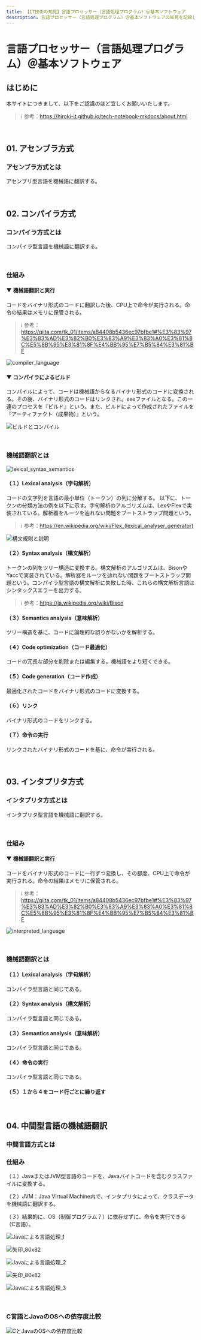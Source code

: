 ```yaml
---
title: 【IT技術の知見】言語プロセッサー（言語処理プログラム）＠基本ソフトウェア
description: 言語プロセッサー（言語処理プログラム）＠基本ソフトウェアの知見を記録しています。
---
```


# 言語プロセッサー（言語処理プログラム）＠基本ソフトウェア

## はじめに

本サイトにつきまして、以下をご認識のほど宜しくお願いいたします。

> ℹ️ 参考：https://hiroki-it.github.io/tech-notebook-mkdocs/about.html

<br>

## 01. アセンブラ方式

### アセンブラ方式とは

アセンブリ型言語を機械語に翻訳する。

<br>

## 02. コンパイラ方式

### コンパイラ方式とは

コンパイラ型言語を機械語に翻訳する。

<br>

### 仕組み

#### ▼ 機械語翻訳と実行

コードをバイナリ形式のコードに翻訳した後、CPU上で命令が実行される。命令の結果はメモリに保管される。

> ℹ️ 参考：https://qiita.com/tk_01/items/a84408b5436ec97bfbe1#%E3%83%97%E3%83%AD%E3%82%B0%E3%83%A9%E3%83%A0%E3%81%8C%E5%8B%95%E3%81%8F%E4%BB%95%E7%B5%84%E3%81%BF

![compiler_language](https://raw.githubusercontent.com/hiroki-it/tech-notebook/master/images/compiler_language.png)

#### ▼ コンパイラによるビルド

コンパイルによって、コードは機械語からなるバイナリ形式のコードに変換される。その後、バイナリ形式のコードはリンクされ。exeファイルとなる。この一連のプロセスを『ビルド』という。また、ビルドによって作成されたファイルを『アーティファクト（成果物）』という。

![ビルドとコンパイル](https://raw.githubusercontent.com/hiroki-it/tech-notebook/master/images/ビルドとコンパイル.jpg)

<br>

### 機械語翻訳とは

![lexical_syntax_semantics](https://raw.githubusercontent.com/hiroki-it/tech-notebook/master/images/lexical_syntax_semantics.png)

#### （１）Lexical analysis（字句解析）

コードの文字列を言語の最小単位（トークン）の列に分解する。 以下に、トークンの分類方法の例を以下に示す。字句解析のアルゴリズムは、LexやFlexで実装されている。解析器をルーツを辿れない問題をブートストラップ問題という。

> ℹ️ 参考：https://en.wikipedia.org/wiki/Flex_(lexical_analyser_generator)

![構文規則と説明](https://raw.githubusercontent.com/hiroki-it/tech-notebook/master/images/構文規則と説明.png)

#### （２）Syntax analysis（構文解析）

トークンの列をツリー構造に変換する。構文解析のアルゴリズムは、BisonやYaccで実装されている。解析器をルーツを辿れない問題をブートストラップ問題という。コンパイラ型言語の構文解析に失敗した時、これらの構文解析言語はシンタックスエラーを出力する。

> ℹ️ 参考：https://ja.wikipedia.org/wiki/Bison

#### （３）Semantics analysis（意味解析）

ツリー構造を基に、コードに論理的な誤りがないかを解析する。

#### （４）Code optimization（コード最適化）

コードの冗長な部分を削除または編集する。機械語をより短くできる。

#### （５）Code generation（コード作成）

最適化されたコードをバイナリ形式のコードに変換する。

#### （６）リンク

バイナリ形式のコードをリンクする。

#### （７）命令の実行

リンクされたバイナリ形式のコードを基に、命令が実行される。

<br>

## 03. インタプリタ方式

### インタプリタ方式とは

インタプリタ型言語を機械語に翻訳する。

<br>

### 仕組み

#### ▼ 機械語翻訳と実行

コードをバイナリ形式のコードに一行ずつ変換し、その都度、CPU上で命令が実行される。命令の結果はメモリに保管される。

> ℹ️ 参考：https://qiita.com/tk_01/items/a84408b5436ec97bfbe1#%E3%83%97%E3%83%AD%E3%82%B0%E3%83%A9%E3%83%A0%E3%81%8C%E5%8B%95%E3%81%8F%E4%BB%95%E7%B5%84%E3%81%BF

![interpreted_language](https://raw.githubusercontent.com/hiroki-it/tech-notebook/master/images/interpreted_language.png)

<br>

### 機械語翻訳とは

#### （１）Lexical analysis（字句解析）

コンパイラ型言語と同じである。

#### （２）Syntax analysis（構文解析）

コンパイラ型言語と同じである。

#### （３）Semantics analysis（意味解析）

コンパイラ型言語と同じである。

#### （４）命令の実行

コンパイラ型言語と同じである。

#### （５）１から４をコード行ごとに繰り返す

<br>

## 04. 中間型言語の機械語翻訳

### 中間言語方式とは



### 仕組み

（１）JavaまたはJVM型言語のコードを、Javaバイトコードを含むクラスファイルに変換する。

（２）JVM：Java Virtual Machine内で、インタプリタによって、クラスデータを機械語に翻訳する。

（３）結果的に、OS（制御プログラム？）に依存せずに、命令を実行できる（C言語）。

![Javaによる言語処理_1](https://raw.githubusercontent.com/hiroki-it/tech-notebook/master/images/Javaによる言語処理_1.png)

![矢印_80x82](https://raw.githubusercontent.com/hiroki-it/tech-notebook/master/images/矢印_80x82.jpg)

![Javaによる言語処理_2](https://raw.githubusercontent.com/hiroki-it/tech-notebook/master/images/Javaによる言語処理_2.png)

![矢印_80x82](https://raw.githubusercontent.com/hiroki-it/tech-notebook/master/images/矢印_80x82.jpg)

![Javaによる言語処理_3](https://raw.githubusercontent.com/hiroki-it/tech-notebook/master/images/Javaによる言語処理_3.png)

<br>

### C言語とJavaのOSへの依存度比較

![CとJavaのOSへの依存度比較](https://raw.githubusercontent.com/hiroki-it/tech-notebook/master/images/CとJavaのOSへの依存度比較.png)

<br>
